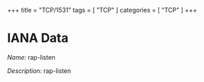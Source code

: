 +++
title = "TCP/1531"
tags = [ "TCP" ]
categories = [ "TCP" ]
+++

# IANA Data

_Name:_ rap-listen

_Description:_ rap-listen


